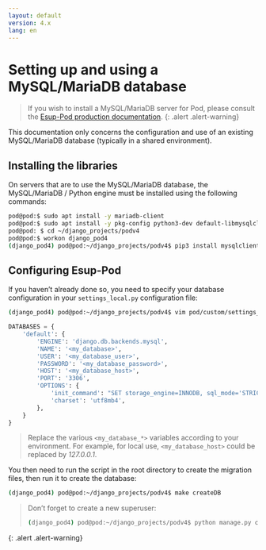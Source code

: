```yaml
---
layout: default
version: 4.x
lang: en
---
```


# Setting up and using a MySQL/MariaDB database

> If you wish to install a MySQL/MariaDB server for Pod, please consult the [Esup-Pod production documentation](production-mode_en).
{: .alert .alert-warning}

This documentation only concerns the configuration and use of an existing MySQL/MariaDB database (typically in a shared environment).

## Installing the libraries

On servers that are to use the MySQL/MariaDB database, the MySQL/MariaDB / Python engine must be installed using the following commands:

```sh
pod@pod:$ sudo apt install -y mariadb-client
pod@pod:$ sudo apt install -y pkg-config python3-dev default-libmysqlclient-dev
pod@pod: $ cd ~/django_projects/podv4
pod@pod:$ workon django_pod4
(django_pod4) pod@pod:~/django_projects/podv4$ pip3 install mysqlclient
```

## Configuring Esup-Pod

If you haven’t already done so, you need to specify your database configuration in your `settings_local.py` configuration file:

```sh
(django_pod4) pod@pod:~/django_projects/podv4$ vim pod/custom/settings_local.py
```

```py
DATABASES = {
    'default': {
        'ENGINE': 'django.db.backends.mysql',
        'NAME': '<my_database>',
        'USER': '<my_database_user>',
        'PASSWORD': '<my_database_password>',
        'HOST': '<my_database_host>',
        'PORT': '3306',
        'OPTIONS': {
            'init_command': "SET storage_engine=INNODB, sql_mode='STRICT_TRANS_TABLES', innodb_strict_mode=1",
            'charset': 'utf8mb4',
        },
    }
}
```

> Replace the various `<my_database_*>` variables according to your environment. For example, for local use, `<my_database_host>` could be replaced by _127.0.0.1_.

You then need to run the script in the root directory to create the migration files, then run it to create the database:

```sh
(django_pod4) pod@pod:~/django_projects/podv4$ make createDB
```

> Don’t forget to create a new superuser:
>
> ```sh
> (django_pod4) pod@pod:~/django_projects/podv4$ python manage.py createsuperuser
> ```
>
{: .alert .alert-warning}
